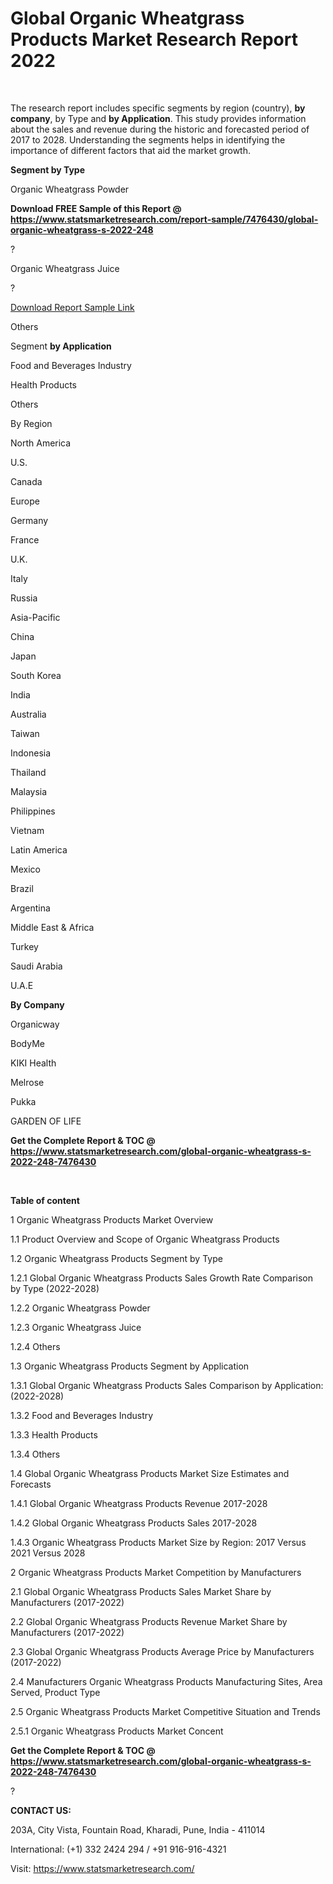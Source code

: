 <h1>Global Organic Wheatgrass Products Market Research Report 2022</h1><br/><p>The research report includes specific segments by region (country), <strong>by company</strong>, by Type and <strong>by Application</strong>. This study provides information about the sales and revenue during the historic and forecasted period of 2017 to 2028. Understanding the segments helps in identifying the importance of different factors that aid the market growth.</p>
 
 
 
 <p><strong>Segment by Type</strong></p>
 
 
 
 <p>Organic Wheatgrass Powder</p>
 
 
 
 <div><b>Download FREE Sample of this Report @ <a href="https://www.statsmarketresearch.com/download-free-sample/7476430/global-organic-wheatgrass-s-2022-248">https://www.statsmarketresearch.com/report-sample/7476430/global-organic-wheatgrass-s-2022-248</a></b></div>
 
 
 
 <p>? </p>
 
 
 
 <p>Organic Wheatgrass Juice</p>
 
 
 
 <p>? </p>
 
 
 
 <p><a href="https://www.statsmarketresearch.com/download-free-sample/7476430/global-organic-wheatgrass-s-2022-248">Download Report Sample Link</a></p>
 
 
 
 <p>Others</p>
 
 
 
 <p>Segment <strong>by Application</strong></p>
 
 
 
 <p>Food and Beverages Industry</p>
 
 
 
 <p>Health Products</p>
 
 
 
 <p>Others</p>
 
 
 
 <p>By Region</p>
 
 
 
 <p>North America</p>
 
 
 
 <p>U.S.</p>
 
 
 
 <p>Canada</p>
 
 
 
 <p>Europe</p>
 
 
 
 <p>Germany</p>
 
 
 
 <p>France</p>
 
 
 
 <p>U.K.</p>
 
 
 
 <p>Italy</p>
 
 
 
 <p>Russia</p>
 
 
 
 <p>Asia-Pacific</p>
 
 
 
 <p>China</p>
 
 
 
 <p>Japan</p>
 
 
 
 <p>South Korea</p>
 
 
 
 <p>India</p>
 
 
 
 <p>Australia</p>
 
 
 
 <p>Taiwan</p>
 
 
 
 <p>Indonesia</p>
 
 
 
 <p>Thailand</p>
 
 
 
 <p>Malaysia</p>
 
 
 
 <p>Philippines</p>
 
 
 
 <p>Vietnam</p>
 
 
 
 <p>Latin America</p>
 
 
 
 <p>Mexico</p>
 
 
 
 <p>Brazil</p>
 
 
 
 <p>Argentina</p>
 
 
 
 <p>Middle East & Africa</p>
 
 
 
 <p>Turkey</p>
 
 
 
 <p>Saudi Arabia</p>
 
 
 
 <p>U.A.E</p>
 
 
 
 <p><strong>By Company</strong></p>
 
 
 
 <p>Organicway</p>
 
 
 
 <p>BodyMe</p>
 
 
 
 <p>KIKI Health</p>
 
 
 
 <p>Melrose</p>
 
 
 
 <p>Pukka</p>
 
 
 
 <p>GARDEN OF LIFE</p>
 
 
 
 <div><b>Get the Complete Report & TOC @ <a href="https://www.statsmarketresearch.com/global-organic-wheatgrass-s-2022-248-7476430">https://www.statsmarketresearch.com/global-organic-wheatgrass-s-2022-248-7476430</a></b></div>
 
 
 
 <p><br />
 
 <b>Table of content</b></p>
 
 
 
 <p>1 Organic Wheatgrass Products Market Overview<br />
 
 1.1 Product Overview and Scope of Organic Wheatgrass Products<br />
 
 1.2 Organic Wheatgrass Products Segment by Type<br />
 
 1.2.1 Global Organic Wheatgrass Products Sales Growth Rate Comparison by Type (2022-2028)<br />
 
 1.2.2 Organic Wheatgrass Powder<br />
 
 1.2.3 Organic Wheatgrass Juice<br />
 
 1.2.4 Others<br />
 
 1.3 Organic Wheatgrass Products Segment by Application<br />
 
 1.3.1 Global Organic Wheatgrass Products Sales Comparison by Application: (2022-2028)<br />
 
 1.3.2 Food and Beverages Industry<br />
 
 1.3.3 Health Products<br />
 
 1.3.4 Others<br />
 
 1.4 Global Organic Wheatgrass Products Market Size Estimates and Forecasts<br />
 
 1.4.1 Global Organic Wheatgrass Products Revenue 2017-2028<br />
 
 1.4.2 Global Organic Wheatgrass Products Sales 2017-2028<br />
 
 1.4.3 Organic Wheatgrass Products Market Size by Region: 2017 Versus 2021 Versus 2028<br />
 
 2 Organic Wheatgrass Products Market Competition by Manufacturers<br />
 
 2.1 Global Organic Wheatgrass Products Sales Market Share by Manufacturers (2017-2022)<br />
 
 2.2 Global Organic Wheatgrass Products Revenue Market Share by Manufacturers (2017-2022)<br />
 
 2.3 Global Organic Wheatgrass Products Average Price by Manufacturers (2017-2022)<br />
 
 2.4 Manufacturers Organic Wheatgrass Products Manufacturing Sites, Area Served, Product Type<br />
 
 2.5 Organic Wheatgrass Products Market Competitive Situation and Trends<br />
 
 2.5.1 Organic Wheatgrass Products Market Concent</p>
 
 
 
 <div><b>Get the Complete Report & TOC @ <a href="https://www.statsmarketresearch.com/global-organic-wheatgrass-s-2022-248-7476430">https://www.statsmarketresearch.com/global-organic-wheatgrass-s-2022-248-7476430</a></b></div>
 
 
 
 <p>? </p>
 
 
 
 <p><b>CONTACT US:</b><br />
 
 203A, City Vista, Fountain Road, Kharadi, Pune, India - 411014<br />
 
 International: (+1) 332 2424 294 / +91 916-916-4321<br />
 
 Visit: <a href="https://www.statsmarketresearch.com/">https://www.statsmarketresearch.com/</a></p>
